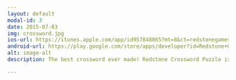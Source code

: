 ```yaml
---
layout: default
modal-id: 3
date: 2015-07-03
img: crossword.jpg
ios-url: https://itunes.apple.com/app/id957848865?mt=8&ct=redstonegames.mobi
android-url: https://play.google.com/store/apps/developer?id=Redstone+Games
alt: image-alt
description: The best crossword ever made! Redstone Crossword Puzzle is a fun and engaging game app - it is free to download, and all users get unlimited access to the free puzzles.

---
```

